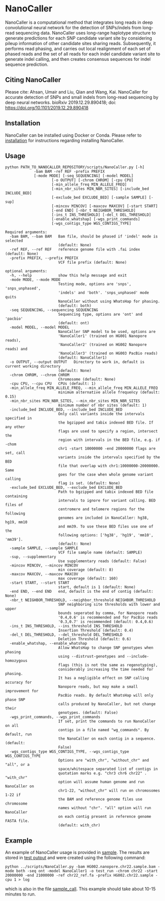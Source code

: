 # NanoCaller
NanoCaller is a computational method that integrates long reads in deep convolutional neural network for the detection of SNPs/indels from long-read sequencing data. NanoCaller uses long-range haplotype structure to generate predictions for each SNP candidate variant site by considering pileup information of other candidate sites sharing reads. Subsequently, it performs read phasing, and carries out local realignment of each set of phased reads and the set of all reads for each indel candidate variant site to generate indel calling, and then creates consensus sequences for indel sequence prediction.

## Citing NanoCaller
Please cite: Ahsan, Umair and Liu, Qian and Wang, Kai. NanoCaller for accurate detection of SNPs and small indels from long-read sequencing by deep neural networks. bioRxiv 2019.12.29.890418; doi: https://doi.org/10.1101/2019.12.29.890418

## Installation
NanoCaller can be installed using Docker or Conda. Please refer to [installation](docs/Install.md) for instructions regarding installing NanoCaller.

## Usage
```
python PATH_TO_NANOCALLER_REPOSITORY/scripts/NanoCaller.py [-h] 
		     -bam BAM -ref REF -prefix PREFIX 
		     [-mode MODE] [-seq SEQUENCING] [-model MODEL]
                     [-o OUTPUT] [-chrom CHROM] [-cpu CPU]
                     [-min_allele_freq MIN_ALLELE_FREQ]
                     [-min_nbr_sites MIN_NBR_SITES] [-include_bed INCLUDE_BED]
                     [-exclude_bed EXCLUDE_BED] [-sample SAMPLE] [-sup]
                     [-mincov MINCOV] [-maxcov MAXCOV] [-start START]
                     [-end END] [-nbr_t NEIGHBOR_THRESHOLD]
                     [-ins_t INS_THRESHOLD] [-del_t DEL_THRESHOLD]
                     [-enable_whatshap] [-wgs_print_commands]
                     [-wgs_contigs_type WGS_CONTIGS_TYPE]

Required arguments:
  -bam BAM, --bam BAM   Bam file, should be phased if 'indel' mode is selected
                        (default: None)
  -ref REF, --ref REF   reference genome file with .fai index (default: None)
  -prefix PREFIX, --prefix PREFIX
                        VCF file prefix (default: None)
			
optional arguments:
  -h, --help            show this help message and exit
  -mode MODE, --mode MODE
                        Testing mode, options are 'snps', 'snps_unphased',
                        'indels' and 'both'. 'snps_unphased' mode quits
                        NanoCaller without using WhatsHap for phasing.
                        (default: both)
  -seq SEQUENCING, --sequencing SEQUENCING
                        Sequencing type, options are 'ont' and 'pacbio'
                        (default: ont)
  -model MODEL, --model MODEL
                        NanoCaller SNP model to be used, options are
                        'NanoCaller1' (trained on HG001 Nanopore reads),
                        'NanoCaller2' (trained on HG002 Nanopore reads) and
                        'NanoCaller3' (trained on HG003 PacBio reads)
                        (default: NanoCaller1)
  -o OUTPUT, --output OUTPUT   Directory to work in, default is current working directory
                        (default: None)
  -chrom CHROM, --chrom CHROM
                        Chromosome (default: None)
  -cpu CPU, --cpu CPU   CPUs (default: 1)
  -min_allele_freq MIN_ALLELE_FREQ, --min_allele_freq MIN_ALLELE_FREQ
                        minimum alternative allele frequency (default: 0.15)
  -min_nbr_sites MIN_NBR_SITES, --min_nbr_sites MIN_NBR_SITES
                        minimum number of nbr sites (default: 1)
  -include_bed INCLUDE_BED, --include_bed INCLUDE_BED
                        Only call variants inside the intervals specified in
                        the bgzipped and tabix indexed BED file. If any other
                        flags are used to specify a region, intersect the
                        region with intervals in the BED file, e.g. if -chom
                        chr1 -start 10000000 -end 20000000 flags are set, call
                        variants inside the intervals specified by the BED
                        file that overlap with chr1:10000000-20000000. Same
                        goes for the case when whole genome variant calling
                        flag is set. (default: None)
  -exclude_bed EXCLUDE_BED, --exclude_bed EXCLUDE_BED
                        Path to bgzipped and tabix indexed BED file containing
                        intervals to ignore for variant calling. BED files of
                        centromere and telomere regions for the following
                        genomes are included in NanoCaller: hg38, hg19, mm10
                        and mm39. To use these BED files use one of the
                        following options: ['hg38', 'hg19', 'mm10', 'mm39'].
                        (default: None)
  -sample SAMPLE, --sample SAMPLE
                        VCF file sample name (default: SAMPLE)
  -sup, --supplementary
                        Use supplementary reads (default: False)
  -mincov MINCOV, --mincov MINCOV
                        min coverage (default: 8)
  -maxcov MAXCOV, --maxcov MAXCOV
                        max coverage (default: 160)
  -start START, --start START
                        start, default is 1 (default: None)
  -end END, --end END   end, default is the end of contig (default: None)
  -nbr_t NEIGHBOR_THRESHOLD, --neighbor_threshold NEIGHBOR_THRESHOLD
                        SNP neighboring site thresholds with lower and upper
                        bounds seperated by comma, for Nanopore reads
                        '0.4,0.6' is recommended and for PacBio reads
                        '0.3,0.7' is recommended (default: 0.4,0.6)
  -ins_t INS_THRESHOLD, --ins_threshold INS_THRESHOLD
                        Insertion Threshold (default: 0.4)
  -del_t DEL_THRESHOLD, --del_threshold DEL_THRESHOLD
                        Deletion Threshold (default: 0.6)
  -enable_whatshap, --enable_whatshap
                        Allow WhatsHap to change SNP genotypes when phasing
                        using --distrust-genotypes and --include-homozygous
                        flags (this is not the same as regenotyping),
                        considerably increasing the time needed for phasing.
                        It has a negligible effect on SNP calling accuracy for
                        Nanopore reads, but may make a small improvement for
                        PacBio reads. By default WhatsHap will only phase SNP
                        calls produced by NanoCaller, but not change their
                        genotypes. (default: False)
  -wgs_print_commands, --wgs_print_commands
                        If set, print the commands to run NanoCaller on all
                        contigs in a file named "wg_commands". By default, run
                        the NanoCaller on each contig in a sequence. (default:
                        False)
  -wgs_contigs_type WGS_CONTIGS_TYPE, --wgs_contigs_type WGS_CONTIGS_TYPE
                        Options are "with_chr", "without_chr" and "all", or a
                        space/whitespace separated list of contigs in
                        quotation marks e.g. "chr3 chr6 chr22" . "with_chr"
                        option will assume human genome and run NanoCaller on
                        chr1-22, "without_chr" will run on chromosomes 1-22 if
                        the BAM and reference genome files use chromosome
                        names without "chr". "all" option will run NanoCaller
                        on each contig present in reference genome FASTA file.
                        (default: with_chr)
```
## Example
An example of NanoCaller usage is provided in [sample](sample). The results are stored in [test output](sample/test_run) and were created using the following command:

`python ../scripts/NanoCaller.py -bam HG002.nanopore.chr22.sample.bam -mode both -seq ont -model NanoCaller1 -o test_run -chrom chr22 -start 20000000 -end 21000000 -ref chr22_ref.fa -prefix HG002.chr22.sample -cpu 1 > log`

which is also in the file [sample_call](sample/sample_call). This example should take about 10-15 minutes to run.

